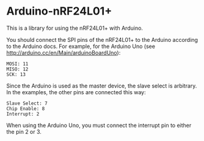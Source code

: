 Arduino-nRF24L01+
=================

This is a library for using the nRF24L01+ with Arduino.

You should connect the SPI pins of the nRF24L01+ to the Arduino according to the Arduino docs. For example, for the Arduino Uno (see <http://arduino.cc/en/Main/arduinoBoardUno>):

    MOSI: 11
    MISO: 12
    SCK: 13

Since the Arduino is used as the master device, the slave select is arbitrary. In the examples, the other pins are connected this way:

    Slave Select: 7
    Chip Enable: 8
    Interrupt: 2

When using the Arduino Uno, you must connect the interrupt pin to either the pin 2 or 3.
